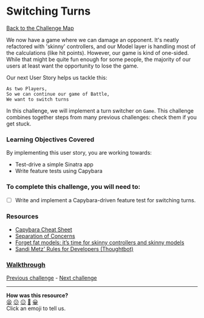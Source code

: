 # Switching Turns

[Back to the Challenge Map](README.md)

We now have a game where we can damage an opponent. It's neatly refactored with 'skinny' controllers, and our Model layer is handling most of the calculations (like hit points). However, our game is kind of one-sided. While that might be quite fun enough for some people, the majority of our users at least want the opportunity to lose the game.

Our next User Story helps us tackle this:

```
As two Players,
So we can continue our game of Battle,
We want to switch turns
```

In this challenge, we will implement a turn switcher on `Game`. This challenge combines together steps from many previous challenges: check them if you get stuck.

### Learning Objectives Covered

By implementing this user story, you are working towards:

* Test-drive a simple Sinatra app
* Write feature tests using Capybara

### To complete this challenge, you will need to:

- [ ] Write and implement a Capybara-driven feature test for switching turns.

### Resources

- [Capybara Cheat Sheet](https://thoughtbot.com/upcase/test-driven-rails-resources/capybara.pdf)
- [Separation of Concerns](https://en.wikipedia.org/wiki/Separation_of_concerns)
- [Forget fat models: it’s time for skinny controllers and skinny models](https://medium.com/makers-academy/forget-fat-models-its-time-for-skinny-controllers-and-skinny-models-a9b84ec481b7#.8vs2uzw1f)
- [Sandi Metz' Rules for Developers (Thoughtbot)](https://robots.thoughtbot.com/sandi-metz-rules-for-developers)

### [Walkthrough](walkthroughs/switching_turns.md)

[Previous challenge](skinny_controllers.md) - [Next challenge](multiplayer.md)

<!-- BEGIN GENERATED SECTION DO NOT EDIT -->

---

**How was this resource?**  
[😫](https://airtable.com/shrUJ3t7KLMqVRFKR?prefill_Repository=makersacademy/course&prefill_File=intro_to_the_web/switching_turns.md&prefill_Sentiment=😫) [😕](https://airtable.com/shrUJ3t7KLMqVRFKR?prefill_Repository=makersacademy/course&prefill_File=intro_to_the_web/switching_turns.md&prefill_Sentiment=😕) [😐](https://airtable.com/shrUJ3t7KLMqVRFKR?prefill_Repository=makersacademy/course&prefill_File=intro_to_the_web/switching_turns.md&prefill_Sentiment=😐) [🙂](https://airtable.com/shrUJ3t7KLMqVRFKR?prefill_Repository=makersacademy/course&prefill_File=intro_to_the_web/switching_turns.md&prefill_Sentiment=🙂) [😀](https://airtable.com/shrUJ3t7KLMqVRFKR?prefill_Repository=makersacademy/course&prefill_File=intro_to_the_web/switching_turns.md&prefill_Sentiment=😀)  
Click an emoji to tell us.

<!-- END GENERATED SECTION DO NOT EDIT -->
